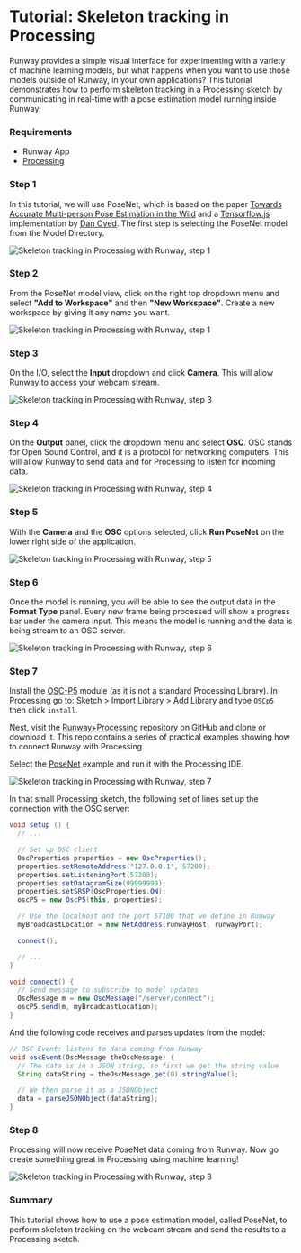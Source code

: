 # Tutorial: Skeleton tracking in Processing

Runway provides a simple visual interface for experimenting with a variety of machine learning models, but what happens when you want to use those models outside of Runway, in your own applications? This tutorial demonstrates how to perform skeleton tracking in a Processing sketch by communicating in real-time with a pose estimation model running inside Runway.

### Requirements

- Runway App
- [Processing](https://processing.org/download/)

### Step 1

In this tutorial, we will use PoseNet, which is based on the paper [Towards Accurate Multi-person Pose Estimation in the Wild](https://arxiv.org/abs/1701.01779) and a [Tensorflow.js](https://js.tensorflow.org/) implementation by [Dan Oved](https://www.danioved.com/). The first step is selecting the PoseNet model from the Model Directory.

![Skeleton tracking in Processing with Runway, step 1](assets/images/tutorials/tutorial_posenet/posenet01.jpg)

### Step 2

From the PoseNet model view, click on the right top dropdown menu and select **"Add to Workspace"** and then **"New Workspace"**. Create a new workspace by giving it any name you want.

![Skeleton tracking in Processing with Runway, step 1](assets/images/tutorials/tutorial_posenet/posenet02.jpg)

### Step 3

On the I/O, select the **Input** dropdown and click **Camera**. This will allow Runway to access your webcam stream.

![Skeleton tracking in Processing with Runway, step 3](assets/images/tutorials/tutorial_posenet//3_select_camera_input.png)


### Step 4

On the **Output** panel, click the dropdown menu and select **OSC**. OSC stands for Open Sound Control, and it is a protocol for networking computers. This will allow Runway to send data and for Processing to listen for incoming data.

![Skeleton tracking in Processing with Runway, step 4](assets/images/tutorials/tutorial_posenet//4_select_osc_output.png)

### Step 5

With the **Camera** and the **OSC** options selected, click **Run PoseNet** on the lower right side of the application.

![Skeleton tracking in Processing with Runway, step 5](assets/images/tutorials/tutorial_posenet//5_run_posenet.png)

### Step 6

Once the model is running, you will be able to see the output data in the **Format Type** panel. Every new frame being processed will show a progress bar under the camera input. This means the model is running and the data is being stream to an OSC server.

![Skeleton tracking in Processing with Runway, step 6](assets/images/tutorials/tutorial_posenet//6_posenet_running.png)

### Step 7

Install the [OSC-P5](http://www.sojamo.de/libraries/oscP5/) module (as it is not a standard Processing Library). In Processing go to: Sketch > Import Library > Add Library and type `OSCp5` then click `install`.

Nest, visit the [Runway+Processing](https://github.com/runwayml/processing) repository on GitHub and clone or download it. This repo contains a series of practical examples showing how to connect Runway with Processing.

Select the [PoseNet](https://github.com/runwayml/processing/blob/master/posenet/posenet.pde) example and run it with the Processing IDE.

![Skeleton tracking in Processing with Runway, step 7](assets/images/tutorials/tutorial_posenet//7_open_processing_sketch.png)

In that small Processing sketch, the following set of lines set up the connection with the OSC server:

```java
void setup () {
  // ...

  // Set up OSC client
  OscProperties properties = new OscProperties();
  properties.setRemoteAddress("127.0.0.1", 57200);
  properties.setListeningPort(57200);
  properties.setDatagramSize(99999999);
  properties.setSRSP(OscProperties.ON);
  oscP5 = new OscP5(this, properties);

  // Use the localhost and the port 57100 that we define in Runway
  myBroadcastLocation = new NetAddress(runwayHost, runwayPort);

  connect();

  // ...
}

void connect() {
  // Send message to subscribe to model updates
  OscMessage m = new OscMessage("/server/connect");
  oscP5.send(m, myBroadcastLocation);
}
```

And the following code receives and parses updates from the model:

```java
// OSC Event: listens to data coming from Runway
void oscEvent(OscMessage theOscMessage) {
  // The data is in a JSON string, so first we get the string value
  String dataString = theOscMessage.get(0).stringValue();

  // We then parse it as a JSONObject
  data = parseJSONObject(dataString);
}
```

### Step 8

Processing will now receive PoseNet data coming from Runway. Now go create something great in Processing using machine learning!

![Skeleton tracking in Processing with Runway, step  8](assets/images/tutorials/tutorial_posenet//8_voila.png)

### Summary

This tutorial shows how to use a pose estimation model, called PoseNet, to perform skeleton tracking on the webcam stream and send the results to a Processing sketch.
